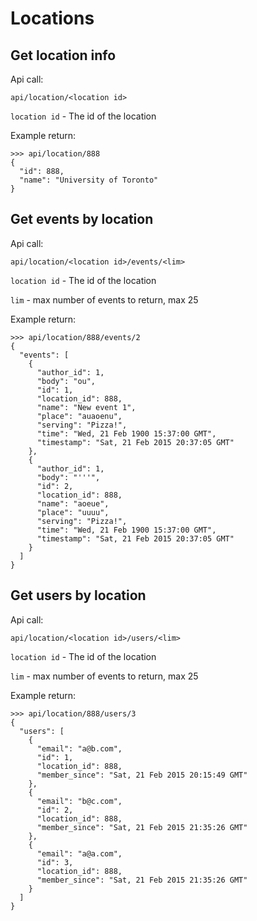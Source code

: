 # Locations

## Get location info

Api call:

    api/location/<location id>

  `location id` - The id of the location

Example return:

    >>> api/location/888
    {
      "id": 888,
      "name": "University of Toronto"
    }

    
## Get events by location

Api call:

    api/location/<location id>/events/<lim>

  `location id` - The id of the location

  `lim` - max number of events to return, max 25

Example return:

    >>> api/location/888/events/2
    {
      "events": [
        {
          "author_id": 1,
          "body": "ou",
          "id": 1,
          "location_id": 888,
          "name": "New event 1",
          "place": "auaoenu",
          "serving": "Pizza!",
          "time": "Wed, 21 Feb 1900 15:37:00 GMT",
          "timestamp": "Sat, 21 Feb 2015 20:37:05 GMT"
        },
        {
          "author_id": 1,
          "body": "'''",
          "id": 2,
          "location_id": 888,
          "name": "aoeue",
          "place": "uuuu",
          "serving": "Pizza!",
          "time": "Wed, 21 Feb 1900 15:37:00 GMT",
          "timestamp": "Sat, 21 Feb 2015 20:37:05 GMT"
        }
      ]
    }

## Get users by location

Api call:

    api/location/<location id>/users/<lim>

  `location id` - The id of the location

  `lim` - max number of events to return, max 25

Example return:

    >>> api/location/888/users/3
    {
      "users": [
        {
          "email": "a@b.com",
          "id": 1,
          "location_id": 888,
          "member_since": "Sat, 21 Feb 2015 20:15:49 GMT"
        },
        {
          "email": "b@c.com",
          "id": 2,
          "location_id": 888,
          "member_since": "Sat, 21 Feb 2015 21:35:26 GMT"
        },
        {
          "email": "a@a.com",
          "id": 3,
          "location_id": 888,
          "member_since": "Sat, 21 Feb 2015 21:35:26 GMT"
        }
      ]
    }

